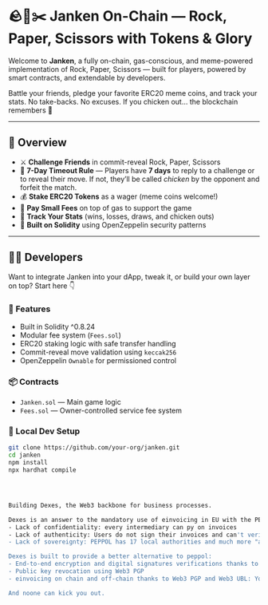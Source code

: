 # 🪨📄✂️ Janken On-Chain — Rock, Paper, Scissors with Tokens & Glory

Welcome to **Janken**, a fully on-chain, gas-conscious, and meme-powered implementation of Rock, Paper, Scissors — built for players, powered by smart contracts, and extendable by developers.

Battle your friends, pledge your favorite ERC20 meme coins, and track your stats. No take-backs. No excuses. If you chicken out… the blockchain remembers 👀

---

## 🧭 Overview

- ⚔️ **Challenge Friends** in commit-reveal Rock, Paper, Scissors
- 🐔 **7-Day Timeout Rule** — Players have **7 days** to reply to a challenge or to reveal their move. If not, they’ll be called *chicken* by the opponent and forfeit the match. 
- 💰 **Stake ERC20 Tokens** as a wager (meme coins welcome!)
- 🧾 **Pay Small Fees** on top of gas to support the game
- 🧠 **Track Your Stats** (wins, losses, draws, and chicken outs)
- 🧱 **Built on Solidity** using OpenZeppelin security patterns

---

## 🧑‍💻 Developers

Want to integrate Janken into your dApp, tweak it, or build your own layer on top? Start here 👇

### 🔨 Features

- Built in Solidity ^0.8.24
- Modular fee system (`Fees.sol`)
- ERC20 staking logic with safe transfer handling
- Commit-reveal move validation using `keccak256`
- OpenZeppelin `Ownable` for permissioned control

### 📦 Contracts

- `Janken.sol` — Main game logic
- `Fees.sol` — Owner-controlled service fee system

### 📁 Local Dev Setup

```bash
git clone https://github.com/your-org/janken.git
cd janken
npm install
npx hardhat compile




Building Dexes, the Web3 backbone for business processes.

Dexes is an answer to the mandatory use of einvoicing in EU with the PEPPOL network. That network has 3 critic issues:
- Lack of confidentiality: every intermediary can py on invoices
- Lack of authenticity: Users do not sign their invoices and can't verify the invoice integrity as there is n frameowrk for digital signatures
- Lack of sovereignty: PEPPOL has 17 local authorities and much more "access providers". THese are all peope who can ban your company from the only einvoicing system you are allowed to use. If that happen, your company is dead.

Dexes is built to provide a better alternative to peppol:
- End-to-end encryption and digital signatures verifications thanks to Web3 PGP, a global public key registry built on Kraken Ink
- Public key revocation using Web3 PGP
- einvoicing on chain and off-chain thanks to Web3 PGP and Web3 UBL: You can store encrypted and signed invoice on-chain for a fistful of pennies and only your counterparty can decrypt it. Your encrypted invoice and everything needed to verify it (eg the detached signature) are forever available on chain. As long as you have your OpenPGP keys and access to ethereum, you can retrieve your data

And noone can kick you out.